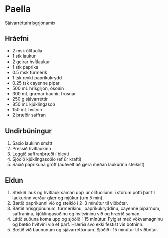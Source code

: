 # Paella

Sjávarréttahrísgrjónamix

## Hráefni

* 2 msk ólífuolía
* 1 stk laukur
* 2 geirar hvítlaukur
* 1 stk paprika
* 0.5 msk túrmerik
* 1 tsk reykt paprikukrydd
* 0.25 tsk cayenne pipar
* 500 mL hrísgrjón, ósoðin
* 300 mL grænar baunir, frosnar
* 250 g sjávarréttir
* 850 mL kjúklingasoð
* 150 mL hvítvín
* 2 þræðir saffran

## Undirbúningur

1. Saxið laukinn smátt
1. Pressið hvítlaukinn
1. Leggið saffranþræði í bleyti
1. Sjóðið kjúklingasoðið (ef úr krafti)
1. Saxið paprikuna gróft (auðvelt að gera meðan laukurinn steikist)

## Eldun

1. Steikið lauk og hvítlauk saman upp úr ólífuolíunni í stórum potti þar til laukurinn verður glær og mjúkur (um 5 mín).
1. Bætið paprikunni við og steikið í 2-3 mínútur til viðbótar.
1. Bætið hrísgrjónunum, túrmerikinu, paprikukryddinu, cayenne piparnum, saffraninu, kjúklingasoðinu og hvítvíninu við og hrærið saman.
1. Látið suðuna koma upp og sjóðið í 15 mínútur. Fylgist með vökvamagninu og bætið hvítvíni við ef þarf. Hrærið svo ekki festist við botninn.
1. Bætið við baununum og sjávarréttunum. Sjóðið í 15 mínútur til viðbótar.

